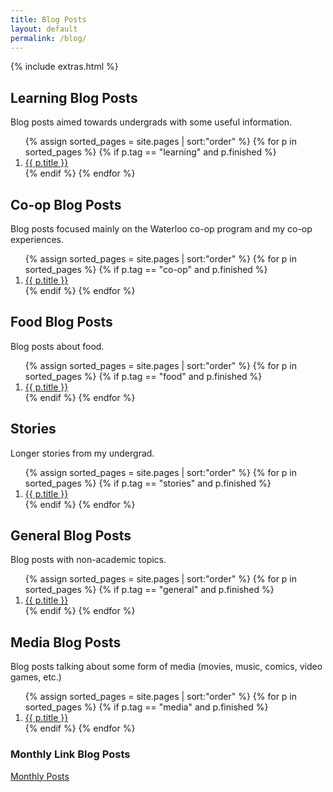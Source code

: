 ```yaml
---
title: Blog Posts
layout: default
permalink: /blog/
---
```


{% include extras.html %}

<div class="container">
  <div class="row">
    <div class="col-md-4">
      <h2>Learning Blog Posts</h2>
      <p>Blog posts aimed towards undergrads with some useful information.</p>
      <ol>
        {% assign sorted_pages = site.pages | sort:"order" %}
        {% for p in sorted_pages %}
          {% if p.tag == "learning" and p.finished %}
          <li id="{{ p.order }}">
            <a href="{{ p.url }}">{{ p.title }}</a>
          </li>
          {% endif %}
        {% endfor %}
      </ol>
    </div>
    <div class="col-md-4">
      <h2>Co-op Blog Posts</h2>
      <p>Blog posts focused mainly on the Waterloo co-op program and my co-op experiences.</p>
      <ol>
        {% assign sorted_pages = site.pages | sort:"order" %}
        {% for p in sorted_pages %}
          {% if p.tag == "co-op" and p.finished %}
            <li id="{{ p.order }}">
              <a href="{{ p.url }}">{{ p.title }}</a>
            </li>
          {% endif %}
        {% endfor %}
      </ol>
    </div>
    <div class="col-md-4">
      <h2>Food Blog Posts</h2>
      <p>Blog posts about food.</p>
      <ol>
        {% assign sorted_pages = site.pages | sort:"order" %}
        {% for p in sorted_pages %}
          {% if p.tag == "food" and p.finished %}
          <li id="{{ p.order }}">
            <a href="{{ p.url }}">{{ p.title }}</a>
          </li>
          {% endif %}
        {% endfor %}
      </ol>
    </div>
    <div class="col-md-4">
      <h2>Stories</h2>
      <p>Longer stories from my undergrad.</p>
      <ol>
        {% assign sorted_pages = site.pages | sort:"order" %}
        {% for p in sorted_pages %}
          {% if p.tag == "stories" and p.finished %}
          <li id="{{ p.order }}">
            <a href="{{ p.url }}">{{ p.title }}</a>
          </li>
          {% endif %}
        {% endfor %}
      </ol>
    </div>
    <div class="col-md-4">
      <h2>General Blog Posts</h2>
      <p>Blog posts with non-academic topics.</p>
      <ol>
        {% assign sorted_pages = site.pages | sort:"order" %}
        {% for p in sorted_pages %}
          {% if p.tag == "general" and p.finished %}
          <li id="{{ p.order }}">
            <a href="{{ p.url }}">{{ p.title }}</a>
          </li>
          {% endif %}
        {% endfor %}
      </ol>
    </div>
    <div class="col-md-4">
      <h2>Media Blog Posts</h2>
      <p>Blog posts talking about some form of media (movies, music, comics, video games, etc.)</p>
      <ol>
        {% assign sorted_pages = site.pages | sort:"order" %}
        {% for p in sorted_pages %}
          {% if p.tag == "media" and p.finished %}
          <li id="{{ p.order }}">
            <a href="{{ p.url }}">{{ p.title }}</a>
          </li>
          {% endif %}
        {% endfor %}
      </ol>
    </div>
  </div>
</div>

### Monthly Link Blog Posts

[Monthly Posts](/monthly)
